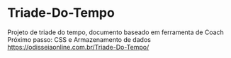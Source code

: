 # Triade-Do-Tempo
 Projeto de triade do tempo, documento baseado em ferramenta de Coach
 Próximo passo: CSS e Armazenamento de dados
 https://odisseiaonline.com.br/Triade-Do-Tempo/
